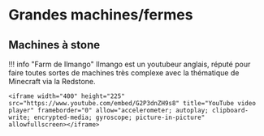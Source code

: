 # Grandes machines/fermes 

## Machines à stone

!!! info "Farm de Ilmango"
    Ilmango est un youtubeur anglais, réputé pour faire toutes sortes de machines très complexe avec la thématique de Minecraft via la Redstone.

    <iframe width="400" height="225" src="https://www.youtube.com/embed/G2P3dnZH9s8" title="YouTube video player" frameborder="0" allow="accelerometer; autoplay; clipboard-write; encrypted-media; gyroscope; picture-in-picture" allowfullscreen></iframe>
